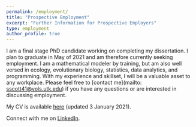 ```yaml
---
permalink: /employment/
title: "Prospective Employment"
excerpt: "Further Information for Prospective Employers"
type: employment
author_profile: true
---
```

I am a final stage PhD candidate working on completing my dissertation. I plan to graduate in May of 2021 and am therefore currently seeking employment. I am a mathematical modeler by training, but am also well versed in ecology, evolutionary biology, statistics, data analytics, and programming. With my experience and skillset, I will be a valuable asset to any workplace. Please feel free to [contact me](mailto: sscott41@vols.utk.edu) if you have any questions or are interested in discussing employment.  

My CV is available [here](https://shelbymscott.github.io/files/ScottCV_21_1_03Update.pdf) (updated 3 January 2021).

Connect with me on [LinkedIn](https://www.linkedin.com/in/shelby-scott).
